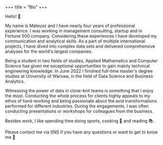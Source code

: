 +++
title = "Bio"
+++

Hello! 🙋

My name is Mateusz and I have nearly four years of professional experience. I was working in management consulting, startup and in Fortune 500 company. Considering these experiences I have developed my communication and analytical skills. As a part of multiple international projects, I have dived into complex data sets and delivered comprehensive analyses for the world's largest companies.

Being a student in two fields of studies, Applied Mathematics and Computer Science has given me exceptional opportunities to gain mainly technical engineering knowledge. In June 2022 I finished full-time master's degree studies at University of Warsaw, in the field of Data Science and Business Analytics.

Witnessing the power of data in close-knit teams is something that I enjoy the most. Conducting the whole process for clients highly appeals to my ethos of hard-working and being passionate about the avid transformations performed for different industries. During the engagements, I was often conducting presentations or workshops for colleagues from the business.

Besides work, I like spending time doing sports, cooking 🍔 and reading 📚.

Please contact me via SNS if you have any questions or want to get to know me 🤝
